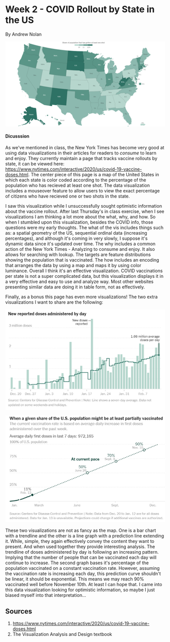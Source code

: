Week 2 - COVID Rollout by State in the US
===
By Andrew Nolan

![Vaccine Rollout by State](./images/week2/percentvacinnatedbystate.PNG)

#### Dicusssion
As we've mentioned in class, the New York Times has become very good at using data visualizations in their articles for readers to *consume* to learn and enjoy. They currently maintain a page that tracks vaccine rollouts by state, it can be viewed here: https://www.nytimes.com/interactive/2020/us/covid-19-vaccine-doses.html. The center piece of this page is a map of the United States in which each state is color coded according to the percentage of the population who has recieved at least one shot. The data visualization includes a mouseover feature to allow users to view the exact percentage of citizens who have recieved one or two shots in the state.

I saw this visualization while I unsuccessfully sought optimistic information about the vaccine rollout. After last Thursday's in class exercise, when I see visualizations I am thinking a lot more about the what, why, and how. So when I stumbled upon this visualization, besides the COVID info, those questions were my early thoughts. The what of the vis includes things such as: a spatial geometry of the US, sequential ordinal data (increasing percentages), and although it's coming in very slowly, I suppose it's dynamic data since it's updated over time. The why includes a common action of the New York Times - Analyzing to consume and enjoy. It also allows for searching with lookup. The targets are feature distributions showing the population that is vaccinated. The how includes an encoding that arranges the data by using a map and maps it by using color luminance. Overall I think it's an effective visualization. COVID vaccinations per state is not a super complicated data, but this visualization displays it in a very effective and easy to use and analyze way. Most other websites presenting similar data are doing it in table form, not as effectively.

Finally, as a bonus this page has even more visualizations! The two extra visualizations I want to share are the following:

![Average vaccines administered daily](./images/week2/dailydoses.png)

![Estimate of when we will be vaccinated](./images/week2/whenwillwebevaccinated.png)

These two visualizations are not as fancy as the map. One is a bar chart with a trendline and the other is a line graph with a prediction line extending it. While, simple, they again effectively convey the content they want to present. And when used together they provide interesting analysis. The trendline of doses administered by day is following an increasing pattern. Implying that the number of people that can be vaccinated each day will continue to increase. The second graph bases it's percentage of the population vaccinated on a constant vaccination rate. However, assuming the vaccination rate is increasing each day, this prediction curve shouldn't be linear, it should be exponential. This means we may reach 90% vaccinated well before November 10th. At least I can hope that. I came into this data visualization looking for optimistic information, so maybe I just biased myself into that interpretation...

Sources
---
1. https://www.nytimes.com/interactive/2020/us/covid-19-vaccine-doses.html
2. The Visualization Analysis and Design textbook